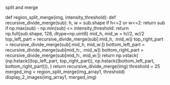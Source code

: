 split and merge



def region_split_merge(img, intensity_threshold):
    def recursive_divide_merge(sub):
        h, w = sub.shape
        if h<=2 or w<=2:
            return sub
        if np.max(sub) - np.min(sub) <= intensity_threshold:
            return np.full(sub.shape, 128, dtype=np.uint8)
        mid_h, mid_w = h//2, w//2
        top_left_part = recursive_divide_merge(sub[:mid_h, :mid_w])
        top_right_part = recursive_divide_merge(sub[:mid_h, mid_w:])
        bottom_left_part = recursive_divide_merge(sub[mid_h:, :mid_w])
        bottom_right_part = recursive_divide_merge(sub[mid_h:, mid_w:])
        return np.vstack(
            (np.hstack((top_left_part, top_right_part)),
            np.hstack((bottom_left_part, bottom_right_part))),
        )
    return recursive_divide_merge(img)
threshold = 25
merged_img = region_split_merge(img_array1, threshold)
display_2_images(img_array1, merged_img)
